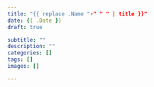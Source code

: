 ```yaml
---
title: "{{ replace .Name "-" " " | title }}"
date: {{ .Date }}
draft: true

subtitle: ""
description: ""
categories: []
tags: []
images: []

---
```


